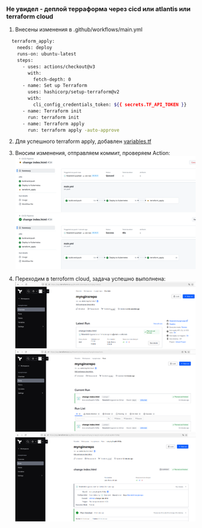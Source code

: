 ### Не увидел - деплой терраформа через cicd или atlantis или terraform cloud

1. Внесены изменения в .github/workflows/main.yml
```bash
  terraform_apply:
    needs: deploy
    runs-on: ubuntu-latest
    steps:
      - uses: actions/checkout@v3
        with:
          fetch-depth: 0
      - name: Set up Terraform
        uses: hashicorp/setup-terraform@v2
        with:
          cli_config_credentials_token: ${{ secrets.TF_API_TOKEN }}
      - name: Terraform init
        run: terraform init
      - name: Terraform apply
        run: terraform apply -auto-approve   
   ```
2. Для успешного terraform apply, добавлен [variables.tf](https://github.com/RziankinS/mynginxrepo/blob/c0b14ab802ca4cb6bfd6b99c009db6e79aeaabb0/variables.tf)
3. Вносим изменения, отправляем коммит, проверяем Action:
   ![1](https://github.com/RziankinS/devops-netology/blob/e6c8fe4b203c0a026391cb07d8202a9823ac4d04/screen/project/2.png)
   ![2](https://github.com/RziankinS/devops-netology/blob/e6c8fe4b203c0a026391cb07d8202a9823ac4d04/screen/project/3.png)

4. Переходим в terroform cloud, задача успешно выполнена:
   ![3](https://github.com/RziankinS/devops-netology/blob/e6c8fe4b203c0a026391cb07d8202a9823ac4d04/screen/project/4.png)
   ![4](https://github.com/RziankinS/devops-netology/blob/e6c8fe4b203c0a026391cb07d8202a9823ac4d04/screen/project/5.png)
   ![5](https://github.com/RziankinS/devops-netology/blob/e6c8fe4b203c0a026391cb07d8202a9823ac4d04/screen/project/6.png)
